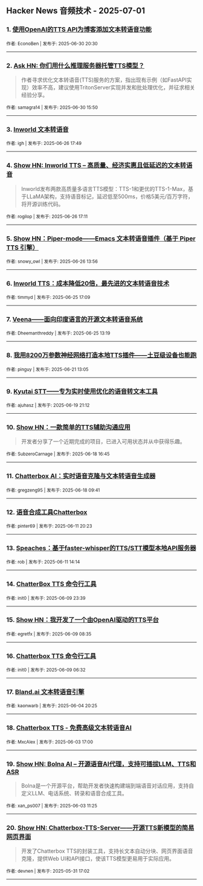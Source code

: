 ## Hacker News 音频技术 - 2025-07-01


### 1. [使用OpenAI的TTS API为博客添加文本转语音功能](https://news.ycombinator.com/item?id=44427508)

<sub>作者: EconoBen | 发布于: 2025-06-30 20:30</sub>

---

### 2. [Ask HN: 你们用什么推理服务器托管TTS模型？](https://news.ycombinator.com/item?id=44424730)
> 作者寻求优化文本转语音(TTS)服务的方案，指出现有示例（如FastAPI实现）效率不高，建议使用TritonServer实现并发和批处理优化，并征求相关经验分享。

<sub>作者: samagra14 | 发布于: 2025-06-30 15:50</sub>

---

### 3. [Inworld 文本转语音](https://news.ycombinator.com/item?id=44389636)

<sub>作者: igh | 发布于: 2025-06-26 17:49</sub>

---

### 4. [Show HN: Inworld TTS – 高质量、经济实惠且低延迟的文本转语音](https://news.ycombinator.com/item?id=44389265)
> Inworld发布两款高质量多语言TTS模型：TTS-1和更优的TTS-1-Max，基于LLaMA架构，支持语音标记，延迟低至500ms，价格5美元/百万字符，将开源训练代码。

<sub>作者: rogilop | 发布于: 2025-06-26 17:11</sub>

---

### 5. [Show HN：Piper-mode——Emacs 文本转语音插件（基于 Piper TTS 引擎）](https://news.ycombinator.com/item?id=44387470)

<sub>作者: snowy_owl | 发布于: 2025-06-26 13:56</sub>

---

### 6. [Inworld TTS：成本降低20倍，最先进的文本转语音技术](https://news.ycombinator.com/item?id=44379611)

<sub>作者: timmyd | 发布于: 2025-06-25 17:09</sub>

---

### 7. [Veena——面向印度语言的开源文本转语音系统](https://news.ycombinator.com/item?id=44377008)

<sub>作者: Dheemanthreddy | 发布于: 2025-06-25 13:19</sub>

---

### 8. [我用8200万参数神经网络打造本地TTS插件——土豆级设备也能跑](https://news.ycombinator.com/item?id=44337290)

<sub>作者: pinguy | 发布于: 2025-06-21 13:05</sub>

---

### 9. [Kyutai STT——专为实时使用优化的语音转文本工具](https://news.ycombinator.com/item?id=44322576)

<sub>作者: ajuhasz | 发布于: 2025-06-19 21:12</sub>

---

### 10. [Show HN：一款简单的TTS辅助沟通应用](https://news.ycombinator.com/item?id=44311410)
> 开发者分享了一个近期完成的项目，已进入可用状态并从中获得乐趣。

<sub>作者: SubzeroCarnage | 发布于: 2025-06-18 16:45</sub>

---

### 11. [Chatterbox AI：实时语音克隆与文本转语音生成器](https://news.ycombinator.com/item?id=44308242)

<sub>作者: gregzeng95 | 发布于: 2025-06-18 09:41</sub>

---

### 12. [语音合成工具Chatterbox](https://news.ycombinator.com/item?id=44251411)

<sub>作者: pinter69 | 发布于: 2025-06-11 20:23</sub>

---

### 13. [Speaches：基于faster-whisper的TTS/STT模型本地API服务器](https://news.ycombinator.com/item?id=44247868)

<sub>作者: rob | 发布于: 2025-06-11 14:14</sub>

---

### 14. [ChatterBox TTS 命令行工具](https://news.ycombinator.com/item?id=44230867)

<sub>作者: init0 | 发布于: 2025-06-09 23:39</sub>

---

### 15. [Show HN：我开发了一个由OpenAI驱动的TTS平台](https://news.ycombinator.com/item?id=44222477)

<sub>作者: egretfx | 发布于: 2025-06-09 08:35</sub>

---

### 16. [Chatterbox TTS 命令行工具](https://news.ycombinator.com/item?id=44221910)

<sub>作者: init0 | 发布于: 2025-06-09 06:32</sub>

---

### 17. [Bland.ai 文本转语音引擎](https://news.ycombinator.com/item?id=44185088)

<sub>作者: kaonwarb | 发布于: 2025-06-04 20:25</sub>

---

### 18. [Chatterbox TTS - 免费高级文本转语音AI](https://news.ycombinator.com/item?id=44172134)

<sub>作者: MxcAlex | 发布于: 2025-06-03 17:00</sub>

---

### 19. [Show HN: Bolna AI – 开源语音AI代理，支持可插拔LLM、TTS和ASR](https://news.ycombinator.com/item?id=44168791)
> Bolna是一个开源平台，帮助开发者快速构建端到端语音对话应用，支持自定义LLM、电话系统、转录和语音合成工具。

<sub>作者: xan_ps007 | 发布于: 2025-06-03 11:25</sub>

---

### 20. [Show HN: Chatterbox-TTS-Server——开源TTS新模型的简易网页界面](https://news.ycombinator.com/item?id=44145564)
> 开发了Chatterbox TTS的封装工具，支持长文本自动分块、网页界面语音克隆，提供Web UI和API接口，使该TTS模型更易用于实际应用。

<sub>作者: devnen | 发布于: 2025-05-31 17:02</sub>

---
